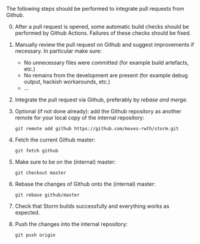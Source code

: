 The following steps should be performed to integrate pull requests from Github.

0. After a pull request is opened, some automatic build checks should be performed by Github Actions.
   Failures of these checks should be fixed.

1. Manually review the pull request on Github and suggest improvements if necessary.
   In particular make sure:
   * No unnecessary files were committed (for example build artefacts, etc.)
   * No remains from the development are present (for example debug output, hackish workarounds, etc.)
   * ...

2. Integrate the pull request via Github, preferably by *rebase and merge*.

3. Optional (if not done already): add the Github repository as another remote for your local copy of the internal repository:
   ```console
   git remote add github https://github.com/moves-rwth/storm.git
   ```
   
4. Fetch the current Github master:
   ```console
   git fetch github
   ```

5. Make sure to be on the (internal) master:
   ```console
   git checkout master
   ```

6. Rebase the changes of Github onto the (internal) master:
   ```console
   git rebase github/master
   ```

7. Check that Storm builds successfully and everything works as expected.

8. Push the changes into the internal repository:
   ```console
   git push origin
   ```

